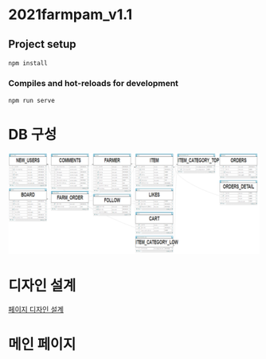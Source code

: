 # 2021farmpam_v1.1

## Project setup
```
npm install
```

### Compiles and hot-reloads for development
```
npm run serve
```

# DB 구성
![DB](./intro/dbs.PNG)

# 디자인 설계
[페이지 디자인 설계](https://whimsical.com/farmpam-UCHNohTTMHwedQQ19xKcjF)

# 메인 페이지
